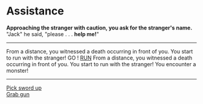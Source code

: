 # Assistance

**Approaching the stranger with caution, you ask for the stranger's name.**  
"Jack" he said, "please . . . **help me!**"

---

From a distance, you witnessed a death occurring in front of you. You start to run with the stranger! GO !
[RUN](run.md)
From a distance, you witnessed a death occurring in front of you. You start to run with the stranger! You encounter a monster!

---
[Pick sword up](sword.md)  
[Grab gun](gun.md)
